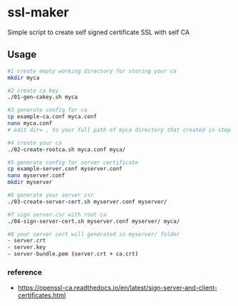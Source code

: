 # ssl-maker
Simple script to create self signed certificate SSL with self CA

## Usage
```bash
#1 create empty working directory for storing your ca
mkdir myca

#2 create ca key
./01-gen-cakey.sh myca

#3 generate config for ca
cp example-ca.conf myca.conf
nano myca.conf
# edit dir= , to your full path of myca directory that created in step 1

#4 create your ca
./02-create-rootca.sh myca.conf myca/

#5 generate config for server certificate
cp example-server.conf myserver.conf
nano myserver.conf
mkdir myserver

#6 generate your server csr
./03-create-server-cert.sh myserver.conf myserver/

#7 sign server.csr with root ca
./04-sign-server-cert.sh myserver.conf myserver/ myca/

#8 your server cert will generated in myserver/ folder
- server.crt
- server.key
- server-bundle.pem (server.crt + ca.crt)

```


### reference
- https://openssl-ca.readthedocs.io/en/latest/sign-server-and-client-certificates.html

